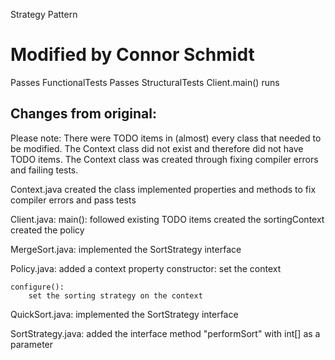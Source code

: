 Strategy Pattern

Modified by Connor Schmidt
==========================

Passes FunctionalTests
Passes StructuralTests
Client.main() runs


Changes from original:
----------------------

Please note: 
	There were TODO items in (almost) every class that needed to be modified.
	The Context class did not exist and therefore did not have TODO items.
	The Context class was created through fixing compiler errors and failing tests.

Context.java
	created the class
	implemented properties and methods to fix compiler errors and pass tests

Client.java:
	main(): followed existing TODO items
		created the sortingContext
		created the policy
		
MergeSort.java:
	implemented the SortStrategy interface
	
Policy.java:
	added a context property
	constructor:
		set the context
		
	configure():
		set the sorting strategy on the context
		
QuickSort.java:
	implemented the SortStrategy interface
	
SortStrategy.java:
	added the interface method "performSort" with int[] as a parameter

